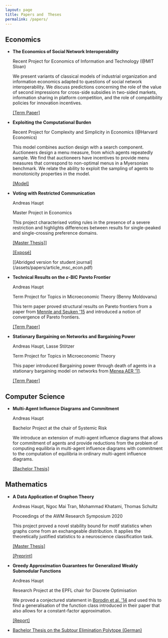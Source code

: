 ```yaml
---
layout: page
title: Papers and  Theses
permalink: /papers/
---
```

## Economics
 - **The Economics of Social Network Interoperability**

   Recent Project for Economics of Information and Technology (@MIT Sloan)

   We present variants of classical models of industrial organization and information economics adapted to questions of social network interoperability. We discuss predictions concerning the role of the value of second impressions for cross-side subsidies in two-sided markets, information sharing in platform competition, and the role of compatibility policies for innovation incentives.
   
   [\[Term Paper\]](/assets/papers/term_economics_of_sni.pdf)
 - **Exploiting the Computational Burden**
   
   Recent Project for Complexity and Simplicity in Economics (@Harvard Economics)
   
   This model combines auction design with a search component. Auctioneers design a menu measure, from which agents repeatedly sample. We find that auctioneers have incentives to provide menu measures that correspond to non-optimal menus in a Myersonian benchmark. We relate the ability to exploit the sampling of agents to monotonicity properties in the model.
   
   [\[Model\]](/assets/papers/term_burden.pdf)

 - **Voting with Restricted Communication**
   
   Andreas Haupt
   
   Master Project in Economics
   
   This project characterised voting rules in the presence of a severe restriction and highlights differences between results for single-peaked and single-crossing preference domains.
   
   [\[Master Thesis\]](/assets/papers/thesis_msc_econ.pdf)\]
   
   [\[Exposé\]](/assets/papers/expose_msc_econ.pdf)
   
   [\[Abridged version for student journal\](/assets/papers/article_msc_econ.pdf)
 - **Technical Results on the $\varepsilon$-BIC Pareto Frontier**
   
   Andreas Haupt
   
   Term Project for Topics in Microeconomic Theory (Benny Moldovanu)
   
   This term paper proved structural results on Pareto frontiers from a paper from [Mennle and Seuken '15](https://arxiv.org/abs/1502.05883) and introduced a notion of convergence of Pareto frontiers.
   
   [\[Term Paper\]](/assets/papers/topics_voting.pdf)
 - **Stationary Bargaining on Networks and Bargaining Power**
   
   Andreas Haupt, Lasse Stötzer
   
   Term Project for Topics in Microeconomic Theory
   
   This paper introduced Bargaining power through death of agents in a stationary bargaining model on networks from [Menea AER '11](https://economics.mit.edu/files/11184).
   
   [\[Term Paper\]](/assets/papers/topics_networks.pdf)

## Computer Science
 - **Multi-Agent Influence Diagrams and Commitment**
   
   Andreas Haupt
   
   Bachelor Project at the chair of Systemic Risk
   
   We introduce an extension of multi-agent influence diagrams that allows for commitment of agents and provide reductions from the problem of computing equilibria in multi-agent influence diagrams with commitment to the computation of equilibria in ordinary multi-agent influence diagrams.
   
   [\[Bachelor Thesis\]](/assets/papers/thesis_bsc_cs.pdf)

## Mathematics
 - **A Data Application of Graphon Theory**
   
   Andreas Haupt, Ngoc Mai Tran, Mohammad Khatami, Thomas Schultz
   
   Proceedings of the AWM Research Symposium 2020
   
   This project proved a novel stability bound for motif statistics when graphs come from an exchangeable distribution. It applies the theoretically justified statistics to a neuroscience classification task.
   
   [\[Master Thesis\]](/assets/papers/thesis_msc_math.pdf)
   
   [\[Preprint\]](https://arxiv.org/abs/1710.08878)
 - **Greedy Approximation Guarantees for Generalized Weakly Submodular Functions**
   
   Andreas Haupt
   
   Research Project at the EPFL chair for Discrete Optimisation
   
   We proved a conjectured statement in [Borodin et al. '14](https://arxiv.org/pdf/1401.6697.pdf) and used this to find a generalisation of the function class introduced in their paper that also allows for a constant-factor approximation.
   
   [\[Report\]](/assets/papers/reprt_weakly_submodular.pdf)
 - [Bachelor Thesis on the Subtour Elimination Polytope (German)](/assets/papers/thesis_bsc_math.pdf)

